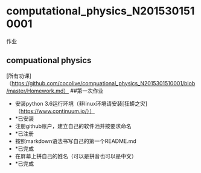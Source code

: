 # computational_physics_N2015301510001
作业
## compuational physics   
[所有功课]（https://github.com/cocolive/compuational_physics_N2015301510001/blob/master/Homework.md）
##第一次作业
- 安装python 3.6运行环境（非linux环境请安装[狂蟒之灾]（https://www.continuum.io/））
-  *已安装
- 注册github账户，建立自己的软件池并按要求命名
-  *已注册
- 按照markdown语法书写自己的第一个README.md
-  *已完成
- 在屏幕上拼自己的姓名（可以是拼音也可以是中文）
-  *已完成
